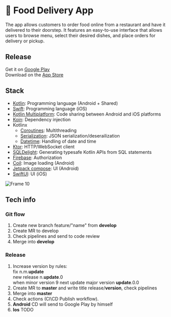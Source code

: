# 🍕 Food Delivery App

The app allows customers to order food online from a restaurant and have it delivered to their doorstep. It features an easy-to-use interface that allows users to browse menu, select their desired dishes, and place orders for delivery or pickup.

## Release

Get it on [Google Play](https://play.google.com/store/apps/details?id=com.bunbeuaty.papakarlo) <br/>
Download on the [App Store](https://apps.apple.com/ru/app/%D0%BF%D0%B0%D0%BF%D0%B0-%D0%BA%D0%B0%D1%80%D0%BB%D0%BE/id6443966083)

## Stack

- [Kotlin](https://kotlinlang.org/): Programming language (Android + Shared)
- [Swift](https://developer.apple.com/swift/): Programming language (iOS)
- [Kotlin Multiplatform](https://kotlinlang.org/lp/mobile/): Code sharing between Android and iOS platforms
- [Koin](https://insert-koin.io/): Dependency injection
- Kotlinx
  - [Coroutines](https://github.com/Kotlin/kotlinx.coroutines): Multithreading
  - [Serialization](https://github.com/Kotlin/kotlinx.serialization): JSON serialization/deserailization
  - [Datetime](https://github.com/Kotlin/kotlinx-datetime): Handling of date and time
- [Ktor](https://ktor.io/): HTTP/WebSocket client
- [SQLDelight](https://cashapp.github.io/sqldelight/2.0.0-alpha05/): Generating typesafe Kotlin APIs from SQL statements
- [Firebase](https://firebase.google.com/): Authorization
- [Coil](https://coil-kt.github.io/coil/): Image loading (Android)
- [Jetpack compose](https://developer.android.com/jetpack/compose): UI (Android)
- [SwiftUI](https://developer.apple.com/xcode/swiftui/): UI (iOS)

![Frame 10](https://github.com/user-attachments/assets/e38eda17-7996-45b9-937b-576ae92cd7f9)

## Tech info

### Git flow
1. Create new branch feature/"name" from **develop** <br/>
2. Create MR to develop
3. Check pipelines and send to code review <br/>
4. Merge into **develop** <br/>

### Release

1. Increase version by rules: <br/>
    fix n.m.**update** <br/>
    new release n.**update**.0 <br/>
    when minor version 9 next update major version **update**.0.0 <br/>
2. Create MR to **master** and write title release/**version**, check pipelines <br/>
3. Merge into **master**
4. Check actions (CI\CD Publish workflow).
5. **Android**  CD will send to Google Play by himself <br/>
6. **Ios** TODO 

